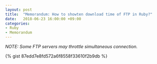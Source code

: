 ```yaml
---
layout: post
title:  "Memorandum: How to showten download time of FTP in Ruby?"
date:   2018-06-23 16:00:00 +09:00
categories:
- Ruby
- Memorandum
---
```


_NOTE: Some FTP servers may throttle simultaneous connection._

{% gist 87edd7e8fd572a6f8558f33610f2b9db %}